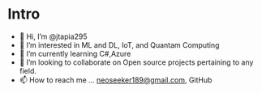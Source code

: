 # Intro

- 👋 Hi, I’m @jtapia295
- 👀 I’m interested in ML and DL, IoT, and Quantam Computing
- 🌱 I’m currently learning C#,Azure 
- 💞️ I’m looking to collaborate on Open source projects pertaining to any field. 
- 📫 How to reach me ... neoseeker189@gmail.com, GitHub

<!---
jtapia295/jtapia295 is a ✨ special ✨ repository because its `README.md` (this file) appears on your GitHub profile.
You can click the Preview link to take a look at your changes.
--->

